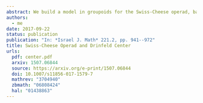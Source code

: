 ```yaml
---
abstract: We build a model in groupoids for the Swiss-Cheese operad, based on parenthesized permutations and braids, and we relate algebras over this model to the classical description of algebras over the homology of the Swiss-Cheese operad. We extend our model to a rational model for the Swiss-Cheese operad, and we compare it to the model that we would get if the operad Swiss-Cheese were formal.
authors:
  - me
date: 2017-09-22
status: publication
publication: "In: *Israel J. Math* 221.2, pp. 941--972"
title: Swiss-Cheese Operad and Drinfeld Center
urls:
  pdf: center.pdf
  arxiv: 1507.06844
  source: https://arxiv.org/e-print/1507.06844
  doi: 10.1007/s11856-017-1579-7
  mathrev: "3704940"
  zbmath: "06808424"
  hal: "01438863"
---
```

